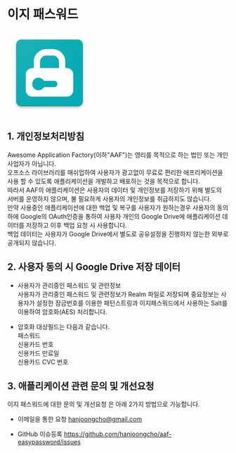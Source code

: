 # 이지 패스워드   
<img src="../screenshots/ic_launcher.png" >   

## 1. 개인정보처리방침   
Awesome Application Factory(이하"AAF")는 영리를 목적으로 하는 법인 또는 개인 사업자가 아닙니다.   
오프소스 라이브러리를 매쉬업하여 사용자가 광고없이 무료로 편리한 애프리케이션을 사용 할 수 있도록 애플리케이션을 개발하고 배포하는 것을 목적으로 합니다.   
따라서 AAF의 애플리케이션은 사용자의 데이터 및 개인정보를 저장하기 위해 별도의 서버를 운영하지 않으며, 불 필요하게 사용자의 개인정보를 취급하지도 않습니다.   
만약 사용중인 애플리케이션에 대한 백업 및 복구를 사용자가 원하는경우 사용자의 동의하에 Google의 OAuth인증을 통하여 사용자 개인의 Google Drive에 애플리케이션 데이터를 저장하고 이후 백업 요청 시 사용합니다.   
백업 데이터는 사용자가 Google Drive에서 별도로 공유설정을 진행하지 않는한 외부로 공개되지 않습니다.   

## 2. 사용자 동의 시 Google Drive 저장 데이터   
* 사용자가 관리중인 패스워드 및 관련정보   
사용자가 관리중인 패스워드 및 관련정보가 Realm 파일로 저장되며 중요정보는 사용자가 설정한 잠금번호를 이용한 패턴스트링과 이지패스워드에서 사용하는 Salt를 이용하여 암호화(AES) 처리합니다.   

* 암호화 대상필드는 다음과 같습니다.   
패스워드   
신용카드 번호   
신용카드 만료일   
신용카드 CVC 번호   

## 3. 애플리케이션 관련 문의 및 개선요청   
이지 패스워드에 대한 문의 및 개선요청 은 아래 2가지 방법으로 가능합니다.   
* 이메일을 통한 요청
hanjoongcho@gmail.com

* GitHub 이슈등록
https://github.com/hanjoongcho/aaf-easypassword/issues   
